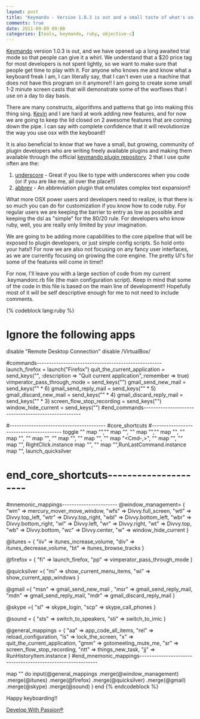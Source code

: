 ```yaml
---
layout: post
title: "Keymando - Version 1.0.3 is out and a small taste of what's on the horizon!!"
comments: true
date: 2011-09-09 09:00
categories: [tools, keymando, ruby, objective-c]
---
```

[Keymando](http://keymando.com) version 1.0.3 is out, and we have opened up a long awaited trial mode so that people can give it a whirl.  We understand that a $20 price tag for most developers is not spent lightly, so we want to make sure that people get time to play with it. For anyone who knows me and know what a keyboard freak I am, I can literally say, that I can't even use a machine that does not have this program on it anymore!! I am going to create some small 1-2 minute screen casts that will
demonstrate some of the worflows that I use on a day to day basis.  

There are many constructs, algorithms and patterns that go into making this thing sing. [Kevin](http://kevin.colyar.net) and I are hard at work adding new features, and for now we are going to keep the lid closed on 2 awesome features that are coming down the pipe. I can say with complete confidence that it will revolutionize the way you use osx with the keyboard!!

It is also beneficial to know that we have a small, but growing, community of plugin developers who are writing freely available plugins and making them available through the official [keymando plugin repository](https://github.com/keymando). 2 that I use quite often are the:

1. [underscore](https://github.com/keymando/underscore) - Great if you like to type with underscores when you code (or if you are like me, all over the place!!)
2. [abbrev](https://github.com/keymando/abbrev) - An abbreviation plugin that emulates complex text expansion!!

What more OSX power users and developers need to realize, is that there is so much you can do for customization if you know how to code ruby. For regular users we are keeping the barrier to entry as low as possible and keeping the dsl as "simple" for the 80/20 rule. For developers who know ruby, well, you are really only limited by your imagination.

We are going to be adding more capabilities to the core pipeline that will be exposed to plugin developers, or just simple config scripts. So hold onto your hats!! For now we are also not focusing on any fancy user interfaces, as we are currently focusing on growing the core engine. The pretty UI's for some of the features will come in time!!

For now, I'll leave you with a large section of code from my current .keymandorc.rb file (the main configuration script). Keep in mind that some of the code in this file is based on the main line of development!! Hopefully most of it will be self descriptive enough for me to not need to include comments.

{% codeblock lang:ruby %}
  
# Ignore the following apps
disable "Remote Desktop Connection"
disable /VirtualBox/

#commands----------------------------------------------------
launch_firefox = launch("Firefox")
quit_the_current_application = send_keys("<Cmd-q>", :description => "Quit current application",:remember => true)
vimperator_pass_through_mode = send_keys("<Shift-Escape>")
gmail_send_new_mail = send_keys("<Shift-Tab>" * 6)
gmail_send_reply_mail = send_keys("<Shift-Tab>" * 5)
gmail_discard_new_mail = send_keys("<Shift-Tab>" * 4)
gmail_discard_reply_mail = send_keys("<Shift-Tab>" * 3)
screen_flow_stop_recording = send_keys("<Cmd-Shift-2>")
window_hide_current = send_keys("<Cmd-w>")
#end_commands----------------------------------------------------
 
#----------------------------------------
#core_shortcuts
#----------------------------------------
toggle "<Cmd-9>"
map "<Cmd-d>","<Cmd-Shift-Tab>"
map "<Cmd-e>", "<Escape>"
map "<Cmd-f>","<Cmd-Tab>"
map "<Cmd-h>", "<Left>"
map "<Cmd-j>", "<Down>"
map "<Cmd-k>", "<Up>"
map "<Cmd-l>", "<Right>"
map "<Cmd-m>", "<Tab>"
map "<Cmd-,>", "<Shift-Tab>"
map "<Cmd-n>", "<Ctrl-n>"
map "<Cmd-r>", RightClick.instance
map "<Cmd-0>", "<Cmd-Shift-D>"
map "<Cmd-c>",RunLastCommand.instance
map "<Cmd- >", launch_quicksilver

# end_core_shortcuts---------------------

#mnemonic_mappings-----------------------
@window_management= {
    "wm" => mercury_mover_move_window,
    "wfs" => Divvy.full_screen,
    "wtl" => Divvy.top_left,
    "wtr" => Divvy.top_right,
    "wbl" => Divvy.bottom_left,
    "wbr" => Divvy.bottom_right,
    "wl" => Divvy.left,
    "wr" => Divvy.right,
    "wt" => Divvy.top,
    "wb" => Divvy.bottom,
    "wc" => Divvy.center,
    "w" => window_hide_current
  }

@itunes = {
  "iiv" => itunes_increase_volume,
  "div" => itunes_decrease_volume,
  "bt" => itunes_browse_tracks
}

@firefox = {
  "fi" => launch_firefox,
  "pp" => vimperator_pass_through_mode
}
 

@quicksilver ={
  "mi" => show_current_menu_items,
  "wi" => show_current_app_windows
}
 
@gmail ={
  "msn" => gmail_send_new_mail ,
  "msr" => gmail_send_reply_mail,
  "mdn" => gmail_send_reply_mail,
  "mdr" => gmail_discard_reply_mail
}
 
@skype ={
  "sl" => skype_login,
  "scp" => skype_call_phones
}

@sound = {
  "sts" => switch_to_speakers,
  "sti" => switch_to_imic
}
 
@general_mappings = {
  "aa" => app_code_all_items,
  "rel" => reload_configuration,
  "ls" => lock_the_screen,
  "x" => quit_the_current_application,
  "gmm" => gotomeeting_mute_me,
  "sr" => screen_flow_stop_recording,
  "ntt" => things_new_task,
  "jj" => RunHistoryItem.instance
}
#end_mnemonic_mappings------------------------------------------------------------

map "<Cmd-y>" do 
  input(@general_mappings
         .merge(@window_management)
         .merge(@itunes)
         .merge(@firefox)
         .merge(@quicksilver)
         .merge(@gmail)
         .merge(@skype)
         .merge(@sound)
        )
end
{% endcodeblock %}

Happy keyboarding!!

[Develop With Passion®](http://www.developwithpassion.com)
